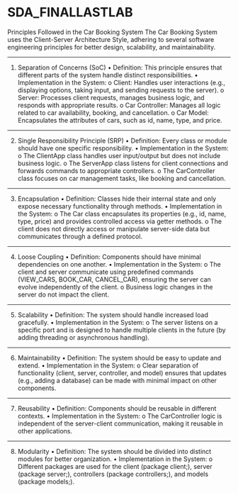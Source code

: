 # SDA_FINALLASTLAB

Principles Followed in the Car Booking System
The Car Booking System uses the Client-Server Architecture Style, adhering to several software engineering principles for better design, scalability, and maintainability.
________________________________________
1. Separation of Concerns (SoC)
•	Definition: This principle ensures that different parts of the system handle distinct responsibilities.
•	Implementation in the System:
o	Client: Handles user interactions (e.g., displaying options, taking input, and sending requests to the server).
o	Server: Processes client requests, manages business logic, and responds with appropriate results.
o	Car Controller: Manages all logic related to car availability, booking, and cancellation.
o	Car Model: Encapsulates the attributes of cars, such as id, name, type, and price.
________________________________________
2. Single Responsibility Principle (SRP)
•	Definition: Every class or module should have one specific responsibility.
•	Implementation in the System:
o	The ClientApp class handles user input/output but does not include business logic.
o	The ServerApp class listens for client connections and forwards commands to appropriate controllers.
o	The CarController class focuses on car management tasks, like booking and cancellation.
________________________________________
3. Encapsulation
•	Definition: Classes hide their internal state and only expose necessary functionality through methods.
•	Implementation in the System:
o	The Car class encapsulates its properties (e.g., id, name, type, price) and provides controlled access via getter methods.
o	The client does not directly access or manipulate server-side data but communicates through a defined protocol.
________________________________________
4. Loose Coupling
•	Definition: Components should have minimal dependencies on one another.
•	Implementation in the System:
o	The client and server communicate using predefined commands (VIEW_CARS, BOOK_CAR, CANCEL_CAR), ensuring the server can evolve independently of the client.
o	Business logic changes in the server do not impact the client.
________________________________________
5. Scalability
•	Definition: The system should handle increased load gracefully.
•	Implementation in the System:
o	The server listens on a specific port and is designed to handle multiple clients in the future (by adding threading or asynchronous handling).
________________________________________
6. Maintainability
•	Definition: The system should be easy to update and extend.
•	Implementation in the System:
o	Clear separation of functionality (client, server, controller, and model) ensures that updates (e.g., adding a database) can be made with minimal impact on other components.
________________________________________
7. Reusability
•	Definition: Components should be reusable in different contexts.
•	Implementation in the System:
o	The CarController logic is independent of the server-client communication, making it reusable in other applications.
________________________________________
8. Modularity
•	Definition: The system should be divided into distinct modules for better organization.
•	Implementation in the System:
o	Different packages are used for the client (package client;), server (package server;), controllers (package controllers;), and models (package models;).




